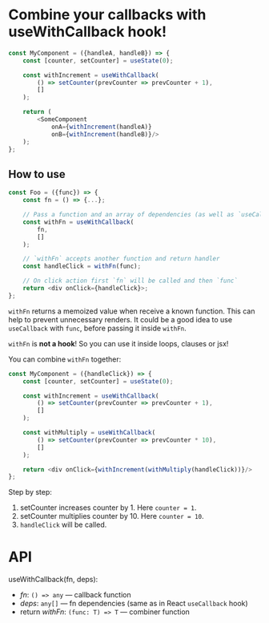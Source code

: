 # Combine your callbacks with **useWithCallback** hook!

```javascript
const MyComponent = ({handleA, handleB}) => {
    const [counter, setCounter] = useState(0);

    const withIncrement = useWithCallback(
        () => setCounter(prevCounter => prevCounter + 1),
        []
    );

    return (
        <SomeComponent
            onA={withIncrement(handleA)}
            onB={withIncrement(handleB)}/>
    );
};
```

## How to use

```javascript
const Foo = ({func}) => {
    const fn = () => {...};

    // Pass a function and an array of dependencies (as well as `useCallback`).
    const withFn = useWithCallback(
        fn,
        []
    );

    // `withFn` accepts another function and return handler
    const handleClick = withFn(func);

    // On click action first `fn` will be called and then `func`
    return <div onClick={handleClick}>;
};
```

`withFn` returns a memoized value when receive a known function. This can help to prevent unnecessary renders. It could be a good idea to use  `useCallback` with `func`, before passing it inside `withFn`.

`withFn` is **not a hook**! So you can use it inside loops, clauses or jsx!

You can combine `withFn` together:

```javascript
const MyComponent = ({handleClick}) => {
    const [counter, setCounter] = useState(0);

    const withIncrement = useWithCallback(
        () => setCounter(prevCounter => prevCounter + 1),
        []
    );

    const withMultiply = useWithCallback(
        () => setCounter(prevCounter => prevCounter * 10),
        []
    );

    return <div onClick={withIncrement(withMultiply(handleClick))}/>
};
```

Step by step:

1. setCounter increases counter by 1. Here `counter = 1`.
2. setCounter multiplies counter by 10. Here `counter = 10`.
3. `handleClick` will be called.

# API

useWithCallback(fn, deps):

* *fn*: `() => any` — callback function
* *deps*: `any[]` — fn dependencies (same as in React `useCallback` hook)
* return *withFn*: `(func: T) => T` — combiner function
